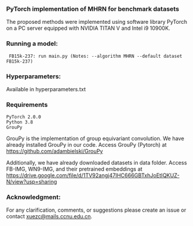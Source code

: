 ### PyTorch implementation of MHRN for benchmark datasets
The proposed methods were implemented using software library PyTorch on a PC server equipped with
NVIDIA TITAN V and Intel i9 10900K.


### Running a model:

     FB15k-237: run main.py (Notes: --algorithm MHRN --default dataset FB15k-237)


### Hyperparameters: 

Available in hyperparameters.txt 


### Requirements

	PyTorch	2.0.0
	Python 3.8
	GrouPy

GrouPy is the implementation of group equivariant convolution. We have already installed GrouPy in our code.
Access GrouPy (Pytorch) at https://github.com/adambielski/GrouPy 

Additionally, we have already downloaded datasets in data folder.
Access FB-IMG, WN9-IMG, and their pretrained embeddings at https://drive.google.com/file/d/1TV92angj47IHC666GBTxhJoEtIQKUZ-N/view?usp=sharing
	

### Acknowledgment: 
For any clarification, comments, or suggestions please create an issue or contact xuezc@mails.ccnu.edu.cn.
